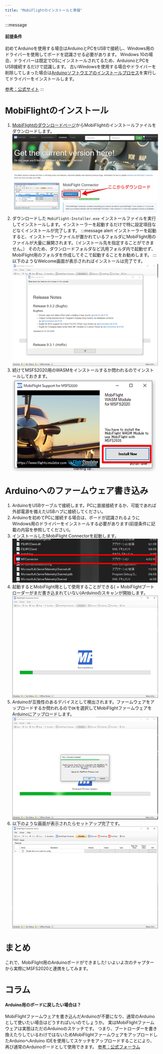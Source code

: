 ```yaml
---
title: "MobiFlightのインストールと準備"
---
```


:::message
#### 前提条件
初めてArduinoを使用する場合はArduinoとPCをUSBで接続し、Windows用のドライバーを使用してボードを認識させる必要があります。
Windows 10の場合、ドライバーは既定でOSにインストールされてるため、ArduionoとPCをUSB接続するだけで認識します。
古いWindowsを使用する場合やドライバーを削除してしまった場合は[Arduinoソフトウエアのインストールプロセス](https://docs.arduino.cc/software/ide-v1/tutorials/Windows#toc4)を実行してドライバーをインストールします。

[参考：公式サイト](https://www.mobiflight.com/en/documentation/module.html#installation)
:::

# MobiFlightのインストール
1. [MobiFlightのダウンロードページ](https://www.mobiflight.com/en/download.html)からMobiFlightのインストールファイルをダウンロードします。
    ![](/images/mobiflight-msfs2020-build-controller/installation/download.png)
1. ダウンロードした `MobiFlight-Installer.exe` インストールファイルを実行してインストールします。インストーラーを起動するだけで特に設定項目などなくインストールが完了します。
    :::message alert
    インストーラーを起動すると、インストーラーファイルが置かれているフォルダにMobiFlight用のファイルが大量に展開されます。（インストール先を指定することができません。）
    そのため、ダウンロードフォルダなど汎用フォルダ内で起動せず、MobiFlight用のフォルダを作成してそこで起動することをお勧めします。
    :::
    以下のようなWelcome画面が表示されればインストールは完了です。
    ![](/images/mobiflight-msfs2020-build-controller/installation/install-succeed.png)
1. 続けてMSFS2020用のWASMをインストールするか問われるのでインストールしておきます。
![](/images/mobiflight-msfs2020-build-controller/installation/install-wasm.png)


# Arduinoへのファームウェア書き込み
1. ArduinoをUSBケーブルで接続します。PCに直接接続するか、可能であれば外部電源を備えたUSBハブに接続してください。
1. Arduinoを初めてPCに接続する場合は、ボードが認識されるようにWindows用のドライバーをインストールする必要があります(前提条件に記載の内容を参照してください)。
1. インストールしたMobiFlight Connectorを起動します。
![](/images/mobiflight-msfs2020-build-controller/installation/launch-connector.png)
1. 起動するとMobiFlight用として使用することができる( = MobiFlightブートローダーがまだ書き込まれていない)Arduinoのスキャンが開始します。
![](/images/mobiflight-msfs2020-build-controller/installation/scan-arduino.png)
1. Arduinoが互換性のあるデバイスとして検出されます。ファームウェアをアップロードするか問われるので`OK`を選択してMobiFlightファームウェアをArduinoにアップロードします。
![](/images/mobiflight-msfs2020-build-controller/installation/upload-firmware.png)
1. 以下のような画面が表示されたらセットアップ完了です。
![](/images/mobiflight-msfs2020-build-controller/installation/compleate-prepare.png)

# まとめ
これで、MobiFlight用のArduinoボードができました!
いよいよ次のチャプターから実際にMSFS2020と連携をしてみます。

# コラム
#### Arduino用のボードに戻したい場合は？
MobiFlightファームウェアを書き込んだArduinoが不要になり、通常のArduinoとして使いたい場合はどうすればいいのでしょうか。
実はMobiFlightファームウェアは実態はただのArduinoのスケッチです。
つまり、ブートローダーを書き換えたりしているわけではないためMobiFlightファームウェアをアップロードしたArduinoへArduino IDEを使用してスケッチをアップロードすることにより、再び通常のArduinoボードとして使用できます。
[参考：公式フォーラム](https://www.mobiflight.com/forum/topic/217.html)